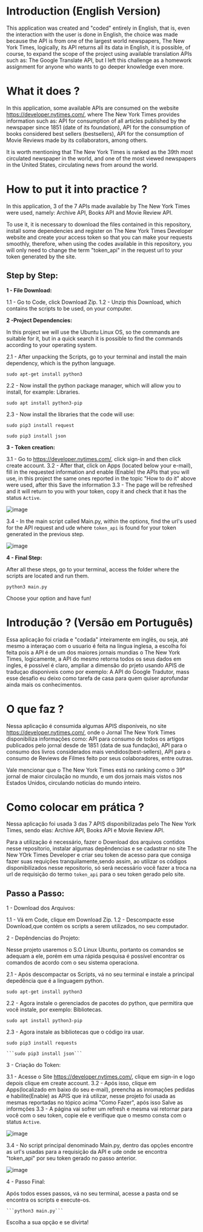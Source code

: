  # Introduction (English Version)
 
This application was created and "coded" entirely in English, that is, even the interaction with the user is done in English, the choice was made because the API is from one of the largest world newspapers, The New York Times, logically, its API returns all its data in English, it is possible, of course, to expand the scope of the project using available translation APIs such as: The Google Translate API, but I left this challenge as a homework assignment for anyone who wants to go deeper knowledge even more.


# What it does ?

In this application, some available APIs are consumed on the website <https://developer.nytimes.com/>, where The New York Times provides information such as: API for consumption of all articles published by the newspaper since 1851 (date of its foundation), API for the consumption of books considered best sellers (bestsellers), API for the consumption of Movie Reviews made by its collaborators, among others.

It is worth mentioning that The New York Times is ranked as the 39th most circulated newspaper in the world, and one of the most viewed newspapers in the United States, circulating news from around the world.

# How to put it into practice ? 

In this application, 3 of the 7 APIs made available by The New York Times were used, namely: Archive API, Books API and Movie Review API.

To use it, it is necessary to download the files contained in this repository, install some dependencies and register on The New York Times Developer website and create your access token so that you can make your requests smoothly, therefore, when using the codes available in this repository, you will only need to change the term "token_api" in the request url to your token generated by the site.

## Step by Step: 

**1 - File Download:**

1.1 - Go to Code, click Download Zip.
1.2 - Unzip this Download, which contains the scripts to be used, on your computer.


**2 -Project Dependencies:**

In this project we will use the Ubuntu Linux OS, so the commands are suitable for it, but in a quick search it is possible to find the commands according to your operating system.

2.1 - After unpacking the Scripts, go to your terminal and install the main dependency, which is the python language.

```sudo apt-get install python3```

2.2 - Now install the python package manager, which will allow you to install, for example: Libraries.

```sudo apt install python3-pip```

2.3 - Now install the libraries that the code will use:

```sudo pip3 install request```

```sudo pip3 install json```


**3 - Token creation:**

3.1 - Go to https://developer.nytimes.com/, click sign-in and then click create account.
3.2 - After that, click on Apps (located below your e-mail), fill in the requested information and enable (Enable) the APIs that you will use, in this project the same ones reported in the topic "How to do it" above were used, after this Save the information
3.3 - The page will be refreshed and it will return to you with your token, copy it and check that it has the status ```Active```.

![image](/imagens/git.png)


 3.4 - In the main script called Main.py, within the options, find the url's used for the API request and ude where ```token_api``` is found for your token generated in the previous step.

![image](/imagens/token__.png)


**4 - Final Step:**

After all these steps, go to your terminal, access the folder where the scripts are located and run them.

```python3 main.py```

Choose your option and have fun!




# Introdução ? (Versão em Português)

Essa aplicação foi criada e "codada" inteiramente em inglês, ou seja, até mesmo a interaçao com o usuario é feita na lingua inglesa, a escolha foi feita pois a API é de um dos maiores jornais mundias o The New York Times, logicamente, a API do mesmo retorna todos os seus dados em ingles, é possível é claro, ampliar a dimensão do prjeto usando APIS de traduçao disponiveis como por exemplo: A API do Google Tradutor, mass esse desafio eu deixo como tarefa de casa para quem quiser aprofundar ainda mais os conhecimentos.


# O que faz ? 

Nessa aplicação é consumida algumas APIS disponiveis, no site <https://developer.nytimes.com/>, onde o Jornal The New York Times disponibiliza informações como: API para consumo de todos os artigos publicados pelo jornal desde de 1851 (data de sua fundação), API para o consumo dos livros considerados mais vendidos(best-sellers), API para o consumo de Reviews de Filmes feito por seus colaboradores, entre outras.

Vale mencionar que o The New York Times está no ranking como o 39° jornal de maior circulação no mundo, e um dos jornais mais vistos nos Estados Unidos, circulando noticías do mundo inteiro.

# Como colocar em prática ? 

Nessa aplicação foi usada 3 das 7 APIS disponibilizadas pelo The New York Times, sendo elas: Archive API, Books API e Movie Review API.

Para a utilização é necessário, fazer o Download dos arquivos contidos nesse reposítorio, instalar algumas depêndencias e se cadastrar no site The New YOrk Times Developer e criar seu token de acesso para que consiga fazer suas requições tranquilamente,sendo assim, ao utilizar os códigos disponibilizados nesse repositorio, só será necessário você fazer a troca na url de requisição do termo ```token_api``` para o seu token gerado pelo site.


## Passo a Passo: 

1 - Download dos Arquivos:

1.1 - Vá em Code, clique em Download Zip.
1.2 - Descompacte esse Download,que contém os scripts a serem utilizados, no seu computador.


2 - Depêndencias do Projeto:

Nesse projeto usaremos o S.O Linux Ubuntu, portanto os comandos se adequam a ele, porém em uma rápida pesquisa é possível encontrar os comandos de acordo com o seu sistema operaciona.

2.1 - Após descompactar os Scripts, vá no seu terminal e instale a principal depedência que é a linguagem python.
	
  ```sudo apt-get install python3```

2.2 - Agora instale o gerenciados de pacotes do python, que permitira que você instale, por exemplo: Bibliotecas. 
	
  ```sudo apt install python3-pip```
	
2.3 - Agora instale as bibliotecas que o código ira usar. 
	
  ```sudo pip3 install requests```
	
	```sudo pip3 install json```


3 - Criação do Token: 

3.1 - Acesse o Site https://developer.nytimes.com/, clique em sign-in e logo depois clique em create account.
3.2 - Após isso, clique em Apps(localizado em baixo do seu e-mail), preencha as inromações pedidas e habilite(Enable) as APIS que irá utilizar, nesse projeto foi usada as mesmas reportadas no tópico acima "Como Fazer", após isso Salve as informções
3.3 - A página vai sofrer um refresh e mesma vai retornar para você com o seu token, copie ele e verifique que o mesmo consta com o status ```Active```.

![image](/imagens/git.png)


3.4 - No script principal denominado Main.py, dentro das opções encontre as url's usadas para a requisição da API e ude onde se encontra "token_api" por seu token gerado no passo anterior.

![image](/imagens/token__.png)

4 - Passo Final:

Após todos esses passos, vá no seu terminal, acesse a pasta ond se encontra os scripts e execute-os.
	
	```python3 main.py```

Escolha a sua opção e se divirta! 
